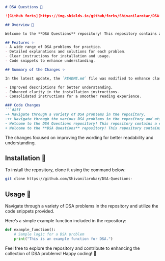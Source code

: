 ```markdown
# DSA Questions 🤖

![GitHub forks](https://img.shields.io/github/forks/Shivanilarokar/DSA-Questions-)

## Overview 🌟

Welcome to the **DSA Questions** repository! This repository contains a collection of Data Structures and Algorithms (DSA) problems designed to help you enhance your coding skills.

## Features ✨
- A wide range of DSA problems for practice.
- Detailed explanations and solutions for each problem.
- Clear instructions for installation and usage.
- Code snippets to enhance understanding.

## Summary of the Changes ✨

In the latest update, the `README.md` file was modified to enhance clarity and structure. Here are the key changes made:

- Improved descriptions for better understanding.
- Enhanced clarity in the installation instructions.
- Consolidated instructions for a smoother reading experience.

### Code Changes
```diff
-+ Navigate through a variety of DSA problems in the repository.
-++ Navigate through the various DSA problems in the repository and utilize the code snippets provided.
- Welcome to the DSA Questions repository! This repository contains a collection of data structures and algorithms (DSA) problems designed to help you enhance your coding skills.
+ Welcome to the **DSA Questions** repository! This repository contains a collection of Data Structures and Algorithms (DSA) problems for practice and learning.
```
The changes focused on improving the wording for better readability and understanding.

## Installation 🚀

To install the repository, clone it using the command below:

```bash
git clone https://github.com/Shivanilarokar/DSA-Questions-
```

## Usage 📖

Navigate through a variety of DSA problems in the repository and utilize the code snippets provided.

Here’s a simple example function included in the repository:

```python
def example_function():
    # Sample logic for a DSA problem
    print("This is an example function for DSA.")
```

Feel free to explore the repository and contribute to enhancing the collection of DSA problems! Happy coding! 🎉
```